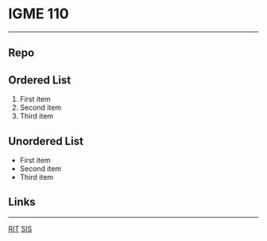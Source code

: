 # IGME 110

---

## Repo

## Ordered List
1. First item
2. Second item
3. Third item

## Unordered List
- First item
- Second item
- Third item

## Links
---
[RIT](https://www.rit.edu)
[SIS](https://www.campus.ps.rit.edu)
